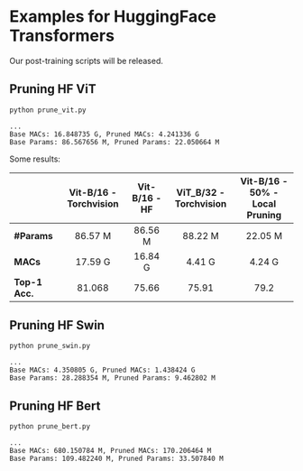 # Examples for HuggingFace Transformers

Our post-training scripts will be released.

## Pruning HF ViT
```bash
python prune_vit.py
```
```
...
Base MACs: 16.848735 G, Pruned MACs: 4.241336 G
Base Params: 86.567656 M, Pruned Params: 22.050664 M
```

Some results:



|| Vit-B/16 - Torchvision |	Vit-B/16 - HF |	ViT_B/32 - Torchvision | Vit-B/16 - 50% - Local Pruning |
| :-- | :--: | :--: | :--: | :--: |
| **#Params** | 86.57 M	| 86.56 M	|  	88.22 M | 22.05 M |
| **MACs** | 17.59 G	| 16.84 G	| 4.41 G |  4.24 G	| 
| **Top-1 Acc.** | 81.068	| 75.66	| 75.91 |  79.2	| 



## Pruning HF Swin
```bash
python prune_swin.py
```
```
...
Base MACs: 4.350805 G, Pruned MACs: 1.438424 G
Base Params: 28.288354 M, Pruned Params: 9.462802 M
```

## Pruning HF Bert
```bash
python prune_bert.py
```
```
...
Base MACs: 680.150784 M, Pruned MACs: 170.206464 M
Base Params: 109.482240 M, Pruned Params: 33.507840 M
```




